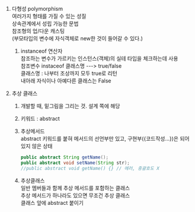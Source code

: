 1. 다형성 polymorphism  
	여러가지 형태를 가질 수 있는 성질  
	상속관계에서 성립 가능한 문법  
	참조형의 업/다운 캐스팅  
	(부모타입의 변수에 자식객체로 new한 것이 들어갈 수 있다.)  

	1) instanceof 연산자  
		참조하는 변수가 가르키는 인스턴스(객체)의 실테 타입을 체크하는데 사용  
		참조변수 instaceof 클래스명 ---> true/false  
		클래스명 : 나부터 조상까지 모두 true로 리턴  
			내아래 자식이나 아예다른 클래스는 False  

2. 추상 클래스  
	1) 개발할 때, 밑그림을 그리는 것. 설계 쪽에 해당  
	2) 키워드 : abstract  
	3) 추상메서드  
		abstract 키워드를 붙혀 메서드의 선언부만 있고, 구현부({코드작성...})은 되어있지 않은 상태  
    	```java
    	public abstract String getName();
        public abstract void setName(String str);
        //public abstract void getName() {} // 에러, 중괄호도 X
        ```
	
	4) 추상클래스  
		일반 멤버들과 함께 추상 메서드를 포함하는 클래스  
		추상 메서드가 하나라도 있으면 무조건 추상 클래스  
		클래스 앞에 abstract 붙이기  
		
